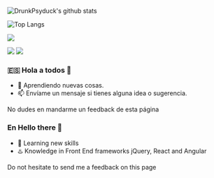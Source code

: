 ![DrunkPsyduck's github stats](https://github-readme-stats.vercel.app/api?username=drunkpsyduck&theme=midnight-purple&show_icons=true)

![Top Langs](https://github-readme-stats.vercel.app/api/top-langs/?username=drunkpsyduck&langs_count=6&layout=compact&theme=midnight-purple)

![](https://img.shields.io/badge/Hireable-No-red)
<!-- Badge hireable yes 
![](https://img.shields.io/badge/Hireable-yes-lightgreen)


![](https://img.shields.io/badge/Language-JavaScript-informational?style=flat&logoColor=white&color=blue)
![](https://img.shields.io/badge/Language-.NETCORE-informational?style=flat&logoColor=white&color=orange)
![](https://img.shields.io/badge/Language-Java-informational?style=flat&logoColor=white&color=green)
![](https://img.shields.io/badge/Language-PHP-informational?style=flat&logoColor=white&color=orange)

-->

![](https://img.shields.io/badge/OS-Windows10-informational?style=flat&logoColor=white&color=blue)
![](https://img.shields.io/badge/OS-Linux%20KDE%20NEON-informational?style=flat&logoColor=white&color=indigo)


### 🇪🇸 Hola a todos 👋
- 🔭 Aprendiendo nuevas cosas.
- 📫 Envíame un mensaje si tienes alguna idea o sugerencia.

      
No dudes en mandarme un feedback de esta página     


### En Hello there 👋
- 🔭 Learning new skills
- :hotsprings: Knowledge in Front End frameworks jQuery, React and Angular


Do not hesitate to send me a feedback on this page
<!--
**DrunkPsyduck/DrunkPsyduck** is a ✨ _special_ ✨ repository because its `README.md` (this file) appears on your GitHub profile.


Repositorios populares/Popular repos
[![ReadMe Card](https://github-readme-stats.vercel.app/api/pin/?username=drunkpsyduck&repo=ZeiterFree)](https://github.com/anuraghazra/github-readme-stats)
Here are some ideas to get you started:

- 🔭 I’m currently working on ...
- 🌱 I’m currently learning ...
- 👯 I’m looking to collaborate on ...
- 🤔 I’m looking for help with ...
- 💬 Ask me about ...
- 📫 How to reach me: ...
- 😄 Pronouns: ...
- ⚡ Fun fact: ...
-->
